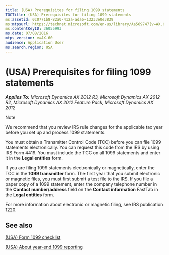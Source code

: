 ```yaml
---
title: (USA) Prerequisites for filing 1099 statements
TOCTitle: (USA) Prerequisites for filing 1099 statements
ms:assetid: 0c0771b8-82a0-412a-ada6-13233e0e3839
ms:mtpsurl: https://technet.microsoft.com/en-us/library/Aa569747(v=AX.60)
ms:contentKeyID: 36055993
ms.date: 07/08/2016
mtps_version: v=AX.60
audience: Application User
ms.search.region: USA
---
```


# (USA) Prerequisites for filing 1099 statements 


_**Applies To:** Microsoft Dynamics AX 2012 R3, Microsoft Dynamics AX 2012 R2, Microsoft Dynamics AX 2012 Feature Pack, Microsoft Dynamics AX 2012_


> [!NOTE]
> <P>We recommend that you review IRS rule changes for the applicable tax year before you set up and process 1099 statements.</P>



You must obtain a Transmitter Control Code (TCC) before you can file 1099 statements electronically. You can request this code from the IRS by using IRS Form 4419. You must include the TCC on all 1099 statements and enter it in the **Legal entities** form.

If you are filing 1099 statements electronically or magnetically, enter the TCC in the **1099 transmitter** form. The first year that you submit electronic or magnetic files, you must first submit a test file to the IRS. If you file a paper copy of a 1099 statement, enter the company telephone number in the **Contact number/address** field on the **Contact information** FastTab in the **Legal entities** form.

For more information about electronic or magnetic filing, see IRS publication 1220.

## See also

[(USA) Form 1099 checklist](usa-form-1099-checklist.md)

[(USA) About year-end 1099 reporting](usa-about-year-end-1099-reporting.md)

  


